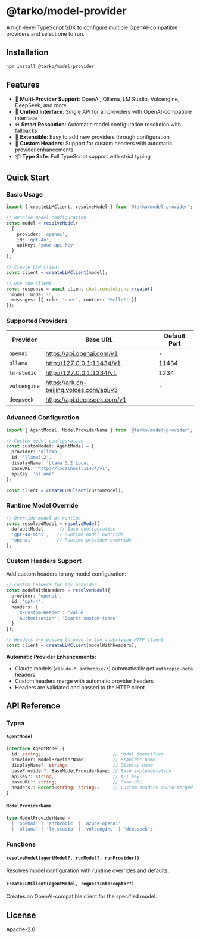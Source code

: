 # @tarko/model-provider

A high-level TypeScript SDK to configure multiple OpenAI-compatible providers and select one to run.

## Installation

```bash
npm install @tarko/model-provider
```

## Features

- 🔌 **Multi-Provider Support**: OpenAI, Ollama, LM Studio, Volcengine, DeepSeek, and more
- 🎯 **Unified Interface**: Single API for all providers with OpenAI-compatible interface
- ⚙️ **Smart Resolution**: Automatic model configuration resolution with fallbacks
- 🔧 **Extensible**: Easy to add new providers through configuration
- 🔗 **Custom Headers**: Support for custom headers with automatic provider enhancements
- 📦 **Type Safe**: Full TypeScript support with strict typing

## Quick Start

### Basic Usage

```typescript
import { createLLMClient, resolveModel } from '@tarko/model-provider';

// Resolve model configuration
const model = resolveModel(
  {
    provider: 'openai',
    id: 'gpt-4o',
    apiKey: 'your-api-key'
  }
);

// Create LLM client
const client = createLLMClient(model);

// Use the client
const response = await client.chat.completions.create({
  model: model.id,
  messages: [{ role: 'user', content: 'Hello!' }]
});
```

### Supported Providers

| Provider | Base URL | Default Port |
|----------|----------|-------------|
| `openai` | https://api.openai.com/v1 | - |
| `ollama` | http://127.0.0.1:11434/v1 | 11434 |
| `lm-studio` | http://127.0.0.1:1234/v1 | 1234 |
| `volcengine` | https://ark.cn-beijing.volces.com/api/v3 | - |
| `deepseek` | https://api.deepseek.com/v1 | - |

### Advanced Configuration

```typescript
import { AgentModel, ModelProviderName } from '@tarko/model-provider';

// Custom model configuration
const customModel: AgentModel = {
  provider: 'ollama',
  id: 'llama3.2',
  displayName: 'Llama 3.2 Local',
  baseURL: 'http://localhost:11434/v1',
  apiKey: 'ollama'
};

const client = createLLMClient(customModel);
```

### Runtime Model Override

```typescript
// Override model at runtime
const resolvedModel = resolveModel(
  defaultModel,     // Base configuration
  'gpt-4o-mini',   // Runtime model override
  'openai'         // Runtime provider override
);
```

### Custom Headers Support

Add custom headers to any model configuration:

```typescript
// Custom headers for any provider
const modelWithHeaders = resolveModel({
  provider: 'openai',
  id: 'gpt-4',
  headers: {
    'X-Custom-Header': 'value',
    'Authorization': 'Bearer custom-token'
  }
});

// Headers are passed through to the underlying HTTP client
const client = createLLMClient(modelWithHeaders);
```

**Automatic Provider Enhancements:**
- Claude models (`claude-*`, `anthropic/*`) automatically get `anthropic-beta` headers
- Custom headers merge with automatic provider headers
- Headers are validated and passed to the HTTP client

## API Reference

### Types

#### `AgentModel`
```typescript
interface AgentModel {
  id: string;                           // Model identifier
  provider: ModelProviderName;          // Provider name
  displayName?: string;                 // Display name
  baseProvider?: BaseModelProviderName; // Base implementation
  apiKey?: string;                      // API key
  baseURL?: string;                     // Base URL
  headers?: Record<string, string>;     // Custom headers (auto-merged with provider defaults)
}
```

#### `ModelProviderName`
```typescript
type ModelProviderName = 
  | 'openai' | 'anthropic' | 'azure-openai'
  | 'ollama' | 'lm-studio' | 'volcengine' | 'deepseek';
```

### Functions

#### `resolveModel(agentModel?, runModel?, runProvider?)`
Resolves model configuration with runtime overrides and defaults.

#### `createLLMClient(agentModel, requestInterceptor?)`
Creates an OpenAI-compatible client for the specified model.

## License

Apache-2.0
